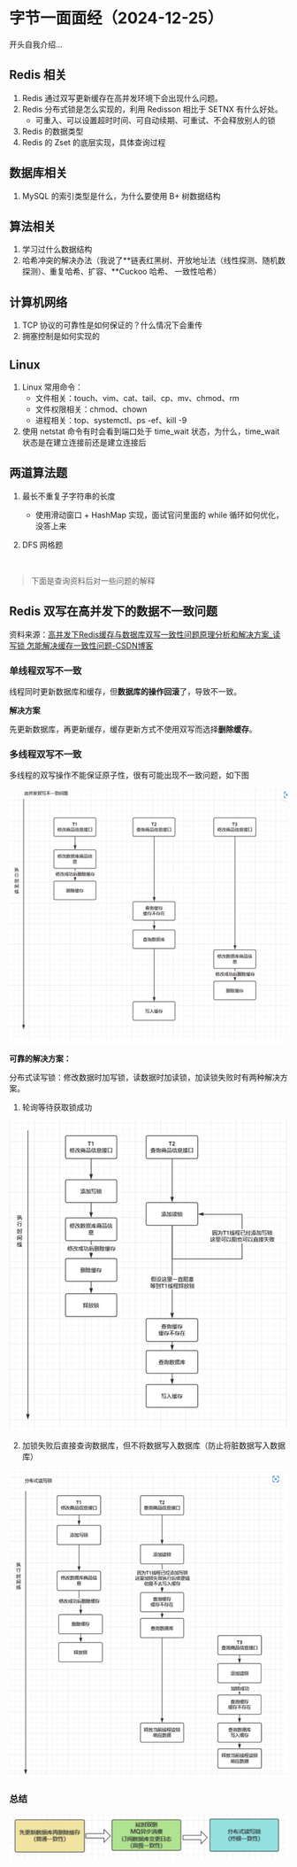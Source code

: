 # 字节一面面经（2024-12-25）

开头自我介绍...

## Redis 相关

1. Redis 通过双写更新缓存在高并发环境下会出现什么问题。
2. Redis 分布式锁是怎么实现的，利用 Redisson 相比于 SETNX 有什么好处。
   - 可重入、可以设置超时时间、可自动续期、可重试、不会释放别人的锁
3. Redis 的数据类型
4. Redis 的 Zset 的底层实现，具体查询过程

## 数据库相关

1. MySQL 的索引类型是什么，为什么要使用 B+ 树数据结构

## 算法相关

1. 学习过什么数据结构
2. 哈希冲突的解决办法（我说了**链表红黑树、开放地址法（线性探测、随机数探测）、重复哈希、扩容、**Cuckoo 哈希、 一致性哈希）

## 计算机网络

1. TCP 协议的可靠性是如何保证的？什么情况下会重传
2. 拥塞控制是如何实现的

## Linux

1. Linux 常用命令：
   - 文件相关：touch、vim、cat、tail、cp、mv、chmod、rm
   - 文件权限相关：chmod、chown
   - 进程相关：top、systemctl、ps -ef、kill -9
2. 使用 netstat 命令有时会看到端口处于 time_wait 状态，为什么，time_wait 状态是在建立连接前还是建立连接后

## 两道算法题

1. 最长不重复子字符串的长度
   - 使用滑动窗口 + HashMap 实现，面试官问里面的 while 循环如何优化，没答上来

2. DFS 网格题

​		

> 下面是查询资料后对一些问题的解释

## Redis 双写在高并发下的数据不一致问题

资料来源：[高并发下Redis缓存与数据库双写一致性问题原理分析和解决方案_读写锁 怎能解决缓存一致性问题-CSDN博客](https://blog.csdn.net/weixin_44606481/article/details/134261751)

### 单线程双写不一致

线程同时更新数据库和缓存，但**数据库的操作回滚**了，导致不一致。

**解决方案**

先更新数据库，再更新缓存，缓存更新方式不使用双写而选择**删除缓存**。

### 多线程双写不一致

多线程的双写操作不能保证原子性，很有可能出现不一致问题，如下图

![image-20241225185751053](asset/image-20241225185751053-17351242728721.png)

**可靠的解决方案：**

分布式读写锁：修改数据时加写锁，读数据时加读锁，加读锁失败时有两种解决方案。

1. 轮询等待获取锁成功

![image-20241225191949088](asset/image-20241225191949088-17351255901692.png)

2. 加锁失败后直接查询数据库，但不将数据写入数据库（防止将脏数据写入数据库）

![image-20241225192401269](asset/image-20241225192401269-17351258428493.png)

### 总结

![image-20241225193443625](asset/image-20241225193443625-17351264852284.png)